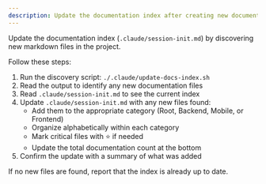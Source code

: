 ```yaml
---
description: Update the documentation index after creating new documentation files
---
```


Update the documentation index (`.claude/session-init.md`) by discovering new markdown files in the project.

Follow these steps:

1. Run the discovery script: `./.claude/update-docs-index.sh`
2. Read the output to identify any new documentation files
3. Read `.claude/session-init.md` to see the current index
4. Update `.claude/session-init.md` with any new files found:
   - Add them to the appropriate category (Root, Backend, Mobile, or Frontend)
   - Organize alphabetically within each category
   - Mark critical files with ⭐ if needed
   - Update the total documentation count at the bottom
5. Confirm the update with a summary of what was added

If no new files are found, report that the index is already up to date.
